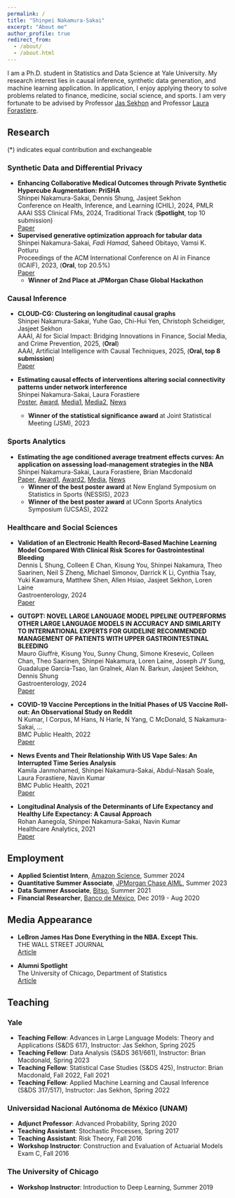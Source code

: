 ```yaml
---
permalink: /
title: "Shinpei Nakamura-Sakai"
excerpt: "About me"
author_profile: true
redirect_from: 
  - /about/
  - /about.html
---
```


I am a Ph.D. student in Statistics and Data Science at Yale University. My research interest lies in causal inference, synthetic data generation, and machine learning application. In application, I enjoy applying theory to solve problems related to finance, medicine, social science, and sports. I am very fortunate to be advised by Professor [Jas Sekhon](https://www.jsekhon.com/) and Professor [Laura Forastiere](https://ysph.yale.edu/profile/laura_forastiere/).

## Research
(*) indicates equal contribution and exchangeable

### Synthetic Data and Differential Privacy
- <b> Enhancing Collaborative Medical Outcomes through Private Synthetic Hypercube Augmentation: PriSHA</b>  <br>
  Shinpei Nakamura-Sakai, Dennis Shung, Jasjeet Sekhon <br>
  Conference on Health, Inference, and Learning (CHIL), 2024, PMLR <br>
  AAAI SSS Clinical FMs, 2024, Traditional Track (<b>Spotlight</b>, top 10 submission) <br>
  [Paper](https://proceedings.mlr.press/v248/nakamura-sakai24a.html) <br>
- <b> Supervised generative optimization approach for tabular data</b>  <br>
  Shinpei Nakamura-Sakai<sup>*</sup>, Fadi Hamad<sup>*</sup>, Saheed Obitayo, Vamsi K. Potluru <br>
  Proceedings of the ACM International Conference on AI in Finance (ICAIF), 2023, (<b>Oral</b>, top 20.5%) <br>
  [Paper](https://arxiv.org/pdf/2309.05079) <br>
    * <b>Winner of 2nd Place at JPMorgan Chase Global Hackathon</b><br>


### Causal Inference
- <b> CLOUD-CG: Clustering on longitudinal causal graphs</b>  <br> 
  Shinpei Nakamura-Sakai, Yuhe Gao, Chi-Hui Yen, Christoph Scheidiger, Jasjeet Sekhon <br>
  AAAI, AI for Sicial Impact: Bridging Innovations in Finance, Social Media, and Crime Prevention, 2025, (<b>Oral</b>) <br>
  AAAI, Artificial Intelligence with Causal Techniques, 2025, (<b>Oral, top 8 submission</b>) <br>
  [Paper](https://www.amazon.science/publications/cloud-cg-clustering-on-longitudinal-causal-graphs)

- <b> Estimating causal effects of interventions altering social connectivity patterns under network interference</b>  <br> 
  Shinpei Nakamura-Sakai, Laura Forastiere <br>
  [Poster](https://shinnasa.github.io/files/JSM_2023_Poster_Social_Connectivity.pdf), [Award](https://community.amstat.org/spaac/awards/poster-award),  [Media1](https://magazine.amstat.org/blog/2023/10/02/two-take-home-first-place-in-statistical-significance-competition/), [Media2](https://magazine.amstat.org/blog/2023/11/01/thanks-asa-community/), [News](https://statistics.yale.edu/news/shinpei-nakamura-sakai-wins-best-poster-award)
  - <b> Winner of the statistical significance award </b>  at Joint Statistical Meeting (JSM), 2023 <br>


### Sports Analytics
- <b> Estimating the age conditioned average treatment effects curves: An application on assessing load-management strategies in the NBA</b>  <br>
  Shinpei Nakamura-Sakai, Laura Forastiere, Brian Macdonald <br>
  [Paper](https://arxiv.org/pdf/2402.12400.pdf), [Award1](https://statds.org/events/ucsas2022/),  [Award2](https://www.nessis.org/nessis23.html), [Media](https://magazine.amstat.org/blog/2023/01/02/uconn-sports-analytics-symposium/), [News](https://statistics.yale.edu/news/congratuations-shinpei-nakamura-sakai-winning-2023-nessis-student-poster-competition)
  - <b> Winner of the best poster award </b> at New England Symposium on Statistics in Sports (NESSIS), 2023<br>
  - <b> Winner of the best poster award </b> at UConn Sports Analytics Symposium (UCSAS), 2022 <br>


### Healthcare and Social Sciences
- <b> Validation of an Electronic Health Record–Based Machine Learning Model Compared With Clinical Risk Scores for Gastrointestinal Bleeding</b><br>
Dennis L Shung, Colleen E Chan, Kisung You, Shinpei Nakamura, Theo Saarinen, Neil S Zheng, Michael Simonov, Darrick K Li, Cynthia Tsay, Yuki Kawamura, Matthew Shen, Allen Hsiao, Jasjeet Sekhon, Loren Laine <br>
Gastroenterology, 2024 <br>
[Paper](https://www.sciencedirect.com/science/article/pii/S0016508524051837)

- <b> GUTGPT: NOVEL LARGE LANGUAGE MODEL PIPELINE OUTPERFORMS OTHER LARGE LANGUAGE MODELS IN ACCURACY AND SIMILARITY TO INTERNATIONAL EXPERTS FOR GUIDELINE RECOMMENDED MANAGEMENT OF PATIENTS WITH UPPER GASTROINTESTINAL BLEEDING</b><br>
Mauro Giuffrè, Kisung You, Sunny Chung, Simone Kresevic, Colleen Chan, Theo Saarinen, Shinpei Nakamura, Loren Laine, Joseph JY Sung, Guadalupe Garcia-Tsao, Ian Gralnek, Alan N. Barkun, Jasjeet Sekhon, Dennis Shung<br>
Gastroenterology, 2024 <br>
[Paper](https://www.gastrojournal.org/article/S0016-5085(24)02528-9/abstract)

- <b> COVID-19 Vaccine Perceptions in the Initial Phases of US Vaccine Roll-out: An Observational Study on Reddit</b><br>
N Kumar, I Corpus, M Hans, N Harle, N Yang, C McDonald, S Nakamura-Sakai, ... <br>
BMC Public Health, 2022 <br>
[Paper](https://link.springer.com/article/10.1186/s12889-022-12824-7)

- <b> News Events and Their Relationship With US Vape Sales: An Interrupted Time Series Analysis</b> <br>
Kamila Janmohamed, Shinpei Nakamura-Sakai, Abdul-Nasah Soale, Laura Forastiere, Navin Kumar<br>
BMC Public Health, 2021 <br>
[Paper](https://link.springer.com/article/10.1186/s12889-022-12858-x)

- <b> Longitudinal Analysis of the Determinants of Life Expectancy and Healthy Life Expectancy: A Causal Approach</b> <br>
Rohan Aanegola, Shinpei Nakamura-Sakai, Navin Kumar <br>
Healthcare Analytics, 2021 <br>
[Paper](https://www.sciencedirect.com/science/article/pii/S2772442522000077) 

## Employment
- <b>Applied Scientist Intern</b>, [Amazon Science](https://www.amazon.science/), Summer 2024
- <b>Quantitative Summer Associate</b>, [JPMorgan Chase AIML](https://www.jpmorgan.com/technology/applied-ai-and-ml), Summer 2023
- <b>Data Summer Associate</b>, [Bitso](https://bitso.com/), Summer 2021
- <b>Financial Researcher</b>, [Banco de México](https://www.banxico.org.mx/), Dec 2019 - Aug 2020

## Media Appearance
- <b> LeBron James Has Done Everything in the NBA. Except This.</b><br>
THE WALL STREET JOURNAL <br>
[Article](https://www.wsj.com/sports/basketball/lebron-james-nba-career-averages-f17fb9d1)

- <b> Alumni Spotlight</b><br>
The University of Chicago, Department of Statistics <br>
[Article](https://stat.uchicago.edu/alumni/alumni-spotlight/meet-shinpei-nakamura-sakai-sm19/)


## Teaching
### Yale
- <b>Teaching Fellow</b>: Advances in Large Language Models: Theory and Applications (S&DS 617), Instructor: Jas Sekhon, Spring 2025
- <b>Teaching Fellow</b>: Data Analysis (S&DS 361/661), Instructor: Brian Macdonald, Spring 2023
- <b>Teaching Fellow</b>: Statistical Case Studies (S&DS 425), Instructor: Brian Macdonald, Fall 2022, Fall 2021
- <b>Teaching Fellow</b>: Applied Machine Learning and Causal Inference (S&DS 317/517), Instructor: Jas Sekhon, Spring 2022

### Universidad Nacional Autónoma de México (UNAM)
- <b>Adjunct Professor</b>: Advanced Probability, Spring 2020
- <b>Teaching Assistant</b>: Stochastic Processes, Spring 2017
- <b>Teaching Assistant</b>: Risk Theory, Fall 2016
- <b>Workshop Instructor</b>: Construction and Evaluation of Actuarial Models Exam C, Fall 2016

### The University of Chicago
- <b>Workshop Instructor</b>: Introduction to Deep Learning, Summer 2019

